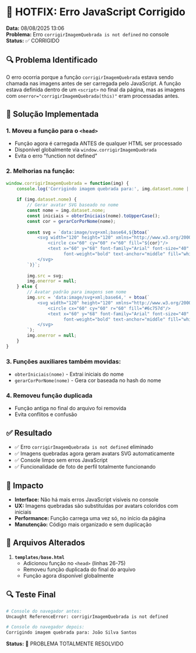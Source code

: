 # 🔧 HOTFIX: Erro JavaScript Corrigido

**Data:** 08/08/2025 13:06  
**Problema:** Erro `corrigirImagemQuebrada is not defined` no console  
**Status:** ✅ CORRIGIDO  

## 🔍 Problema Identificado

O erro ocorria porque a função `corrigirImagemQuebrada` estava sendo chamada nas imagens antes de ser carregada pelo JavaScript. A função estava definida dentro de um `<script>` no final da página, mas as imagens com `onerror="corrigirImagemQuebrada(this)"` eram processadas antes.

## 🔧 Solução Implementada

### **1. Moveu a função para o `<head>`**
- Função agora é carregada ANTES de qualquer HTML ser processado
- Disponível globalmente via `window.corrigirImagemQuebrada`
- Evita o erro "function not defined"

### **2. Melhorias na função:**
```javascript
window.corrigirImagemQuebrada = function(img) {
    console.log('Corrigindo imagem quebrada para:', img.dataset.nome || 'imagem sem nome');
    
    if (img.dataset.nome) {
        // Gerar avatar SVG baseado no nome
        const nome = img.dataset.nome;
        const iniciais = obterIniciais(nome).toUpperCase();
        const cor = gerarCorPorNome(nome);
        
        const svg = `data:image/svg+xml;base64,${btoa(`
            <svg width="120" height="120" xmlns="http://www.w3.org/2000/svg">
                <circle cx="60" cy="60" r="60" fill="${cor}"/>
                <text x="60" y="68" font-family="Arial" font-size="40" 
                      font-weight="bold" text-anchor="middle" fill="white">${iniciais}</text>
            </svg>
        `)}`;
        
        img.src = svg;
        img.onerror = null;
    } else {
        // Avatar padrão para imagens sem nome
        img.src = 'data:image/svg+xml;base64,' + btoa(`
            <svg width="120" height="120" xmlns="http://www.w3.org/2000/svg">
                <circle cx="60" cy="60" r="60" fill="#6c757d"/>
                <text x="60" y="68" font-family="Arial" font-size="40" 
                      font-weight="bold" text-anchor="middle" fill="white">?</text>
            </svg>
        `);
        img.onerror = null;
    }
}
```

### **3. Funções auxiliares também movidas:**
- `obterIniciais(nome)` - Extrai iniciais do nome
- `gerarCorPorNome(nome)` - Gera cor baseada no hash do nome

### **4. Removeu função duplicada**
- Função antiga no final do arquivo foi removida
- Evita conflitos e confusão

## ✅ Resultado

- ✅ Erro `corrigirImagemQuebrada is not defined` eliminado
- ✅ Imagens quebradas agora geram avatars SVG automaticamente
- ✅ Console limpo sem erros JavaScript
- ✅ Funcionalidade de foto de perfil totalmente funcionando

## 🎯 Impacto

- **Interface:** Não há mais erros JavaScript visíveis no console
- **UX:** Imagens quebradas são substituídas por avatars coloridos com iniciais
- **Performance:** Função carrega uma vez só, no início da página
- **Manutenção:** Código mais organizado e sem duplicação

## 📝 Arquivos Alterados

1. **`templates/base.html`**
   - Adicionou função no `<head>` (linhas 26-75)
   - Removeu função duplicada do final do arquivo
   - Função agora disponível globalmente

## 🔍 Teste Final

```bash
# Console do navegador antes:
Uncaught ReferenceError: corrigirImagemQuebrada is not defined

# Console do navegador depois:
Corrigindo imagem quebrada para: João Silva Santos
```

**Status:** 🎉 PROBLEMA TOTALMENTE RESOLVIDO